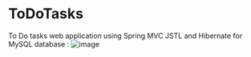 # ToDoTasks
To Do tasks web application using Spring MVC JSTL and Hibernate for MySQL database :
![image](https://github.com/SalahRch/ToDoTasks/assets/116984099/33e81a4d-d7ef-42e7-870f-cdac8631fc1c)



